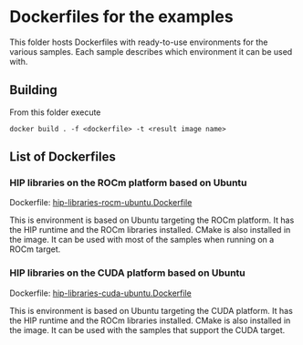 # Dockerfiles for the examples

This folder hosts Dockerfiles with ready-to-use environments for the various samples.
Each sample describes which environment it can be used with.

## Building

From this folder execute

```shell
docker build . -f <dockerfile> -t <result image name>
```

## List of Dockerfiles

### HIP libraries on the ROCm platform based on Ubuntu

Dockerfile: [hip-libraries-rocm-ubuntu.Dockerfile](hip-libraries-rocm-ubuntu.Dockerfile)

This is environment is based on Ubuntu targeting the ROCm platform. It has the
HIP runtime and the ROCm libraries installed. CMake is also installed in the image.
It can be used with most of the samples when running on a ROCm target.

### HIP libraries on the CUDA platform based on Ubuntu

Dockerfile: [hip-libraries-cuda-ubuntu.Dockerfile](hip-libraries-cuda-ubuntu.Dockerfile)

This is environment is based on Ubuntu targeting the CUDA platform. It has the
HIP runtime and the ROCm libraries installed. CMake is also installed in the image.
It can be used with the samples that support the CUDA target.
